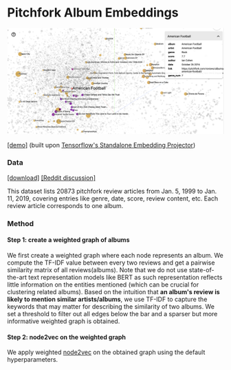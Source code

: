 # Pitchfork Album Embeddings

![sample](https://raw.githubusercontent.com/hardyqr/pitchfork-album-embedding/master/sample.png)

[\[demo\]](http://fangyuliu.me/apps/pitchfork_albedding/index.html) (built upon [Tensorflow's Standalone Embedding Projector](https://github.com/tensorflow/embedding-projector-standalone))

### Data
[\[download\]](https://components.one/datasets/#pitchfork-reviews) [\[Reddit discussion\]](https://www.reddit.com/r/datasets/comments/apdpzz/20783_pitchfork_reviews_jan_5_1999_jan_11_2019/)

This dataset lists 20873 pitchfork review articles from Jan. 5, 1999 to Jan. 11, 2019, covering entries like genre, date, score, review content, etc. Each review article corresponds to one album.

### Method
#### Step 1: create a weighted graph of albums
We first create a weighted graph where each node represents an album. We compute the TF-IDF value between every two reviews and get a pairwise similarity matrix of all reviews(albums). Note that we do not use state-of-the-art text representation models like BERT as such representation reflects little information on the entities mentioned (which can be crucial for clustering related albums). Based on the intuition that **an album's review is likely to mention similar artists/albums**, we use TF-IDF to capture the keywords that may matter for describing the similarity of two albums. We set a threshold to filter out all edges below the bar and a sparser but more informative weighted graph is obtained.

#### Step 2: node2vec on the weighted graph
We apply weighted [node2vec](https://github.com/aditya-grover/node2vec) on the obtained graph using the default hyperparameters. 

